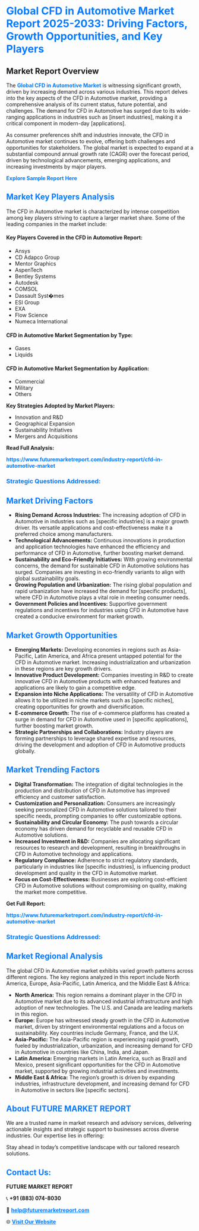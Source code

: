 <h1 style="color: #007BFF;">Global CFD in Automotive Market Report 2025-2033: Driving Factors, Growth Opportunities, and Key Players</h1>

<section id="overview">
<h2>Market Report Overview</h2>
<p>The <a href="https://www.futuremarketreport.com/industry-report/cfd-in-automotive-market" style="color: #007BFF; text-decoration: none;"><strong>Global CFD in Automotive Market</strong></a> is witnessing significant growth, driven by increasing demand across various industries. This report delves into the key aspects of the CFD in Automotive market, providing a comprehensive analysis of its current status, future potential, and challenges. The demand for CFD in Automotive has surged due to its wide-ranging applications in industries such as [insert industries], making it a critical component in modern-day [applications].</p>
<p>As consumer preferences shift and industries innovate, the CFD in Automotive market continues to evolve, offering both challenges and opportunities for stakeholders. The global market is expected to expand at a substantial compound annual growth rate (CAGR) over the forecast period, driven by technological advancements, emerging applications, and increasing investments by major players.</p>
</section>

<section id="overview">
<p><a href="https://www.futuremarketreport.com/request-sample/reportId=32120" style="color: #007BFF; text-decoration: none;"><strong>Explore Sample Report Here</strong></a></p>
</section>

<section id="key-players">
<h2 style="color: #007BFF;">Market Key Players Analysis</h2>
<p>The CFD in Automotive market is characterized by intense competition among key players striving to capture a larger market share. Some of the leading companies in the market include:</p>
<h4>Key Players Covered in the CFD in Automotive Report:</h4>
<ul><li>Ansys</li><li>CD Adapco Group</li><li>Mentor Graphics</li><li>AspenTech</li><li>Bentley Systems</li><li>Autodesk</li><li>COMSOL</li><li>Dassault Syst�mes</li><li>ESI Group</li><li>EXA</li><li>Flow Science</li><li>Numeca International</li></ul>
<h4>CFD in Automotive Market Segmentation by Type:</h4>
<ul><li>Gases</li><li>Liquids</li></ul>

<h4>CFD in Automotive Market Segmentation by Application:</h4>
<ul><li>Commercial</li><li>Military</li><li>Others</li></ul>
<p><strong>Key Strategies Adopted by Market Players:</strong></p>
<ul>
<li>Innovation and R&D</li>
<li>Geographical Expansion</li>
<li>Sustainability Initiatives</li>
<li>Mergers and Acquisitions</li>
</ul>
</section>

<section>
<p><strong>Read Full Analysis: </strong></p><a href="https://www.futuremarketreport.com/industry-report/cfd-in-automotive-market" style="color: #007BFF; text-decoration: none;"><strong>https://www.futuremarketreport.com/industry-report/cfd-in-automotive-market</strong></a>
<h3 style="color: #007BFF;">Strategic Questions Addressed:</h3>
</section>

<section id="driving-factors">
<h2 style="color: #007BFF;">Market Driving Factors</h2>
<ul>
<li><strong>Rising Demand Across Industries:</strong> The increasing adoption of CFD in Automotive in industries such as [specific industries] is a major growth driver. Its versatile applications and cost-effectiveness make it a preferred choice among manufacturers.</li>
<li><strong>Technological Advancements:</strong> Continuous innovations in production and application technologies have enhanced the efficiency and performance of CFD in Automotive, further boosting market demand.</li>
<li><strong>Sustainability and Eco-Friendly Initiatives:</strong> With growing environmental concerns, the demand for sustainable CFD in Automotive solutions has surged. Companies are investing in eco-friendly variants to align with global sustainability goals.</li>
<li><strong>Growing Population and Urbanization:</strong> The rising global population and rapid urbanization have increased the demand for [specific products], where CFD in Automotive plays a vital role in meeting consumer needs.</li>
<li><strong>Government Policies and Incentives:</strong> Supportive government regulations and incentives for industries using CFD in Automotive have created a conducive environment for market growth.</li>
</ul>
</section>

<section id="growth-opportunities">
<h2 style="color: #007BFF;">Market Growth Opportunities</h2>
<ul>
<li><strong>Emerging Markets:</strong> Developing economies in regions such as Asia-Pacific, Latin America, and Africa present untapped potential for the CFD in Automotive market. Increasing industrialization and urbanization in these regions are key growth drivers.</li>
<li><strong>Innovative Product Development:</strong> Companies investing in R&D to create innovative CFD in Automotive products with enhanced features and applications are likely to gain a competitive edge.</li>
<li><strong>Expansion into Niche Applications:</strong> The versatility of CFD in Automotive allows it to be utilized in niche markets such as [specific niches], creating opportunities for growth and diversification.</li>
<li><strong>E-commerce Growth:</strong> The rise of e-commerce platforms has created a surge in demand for CFD in Automotive used in [specific applications], further boosting market growth.</li>
<li><strong>Strategic Partnerships and Collaborations:</strong> Industry players are forming partnerships to leverage shared expertise and resources, driving the development and adoption of CFD in Automotive products globally.</li>
</ul>
</section>

<section id="trending-factors">
<h2 style="color: #007BFF;">Market Trending Factors</h2>
<ul>
<li><strong>Digital Transformation:</strong> The integration of digital technologies in the production and distribution of CFD in Automotive has improved efficiency and customer satisfaction.</li>
<li><strong>Customization and Personalization:</strong> Consumers are increasingly seeking personalized CFD in Automotive solutions tailored to their specific needs, prompting companies to offer customizable options.</li>
<li><strong>Sustainability and Circular Economy:</strong> The push towards a circular economy has driven demand for recyclable and reusable CFD in Automotive solutions.</li>
<li><strong>Increased Investment in R&D:</strong> Companies are allocating significant resources to research and development, resulting in breakthroughs in CFD in Automotive technology and applications.</li>
<li><strong>Regulatory Compliance:</strong> Adherence to strict regulatory standards, particularly in industries like [specific industries], is influencing product development and quality in the CFD in Automotive market.</li>
<li><strong>Focus on Cost-Effectiveness:</strong> Businesses are exploring cost-efficient CFD in Automotive solutions without compromising on quality, making the market more competitive.</li>
</ul>
</section>

<section>
<p><strong>Get Full Report: </strong></p><a href="https://www.futuremarketreport.com/industry-report/cfd-in-automotive-market" style="color: #007BFF; text-decoration: none;"><strong>https://www.futuremarketreport.com/industry-report/cfd-in-automotive-market</strong></a>
<h3 style="color: #007BFF;">Strategic Questions Addressed:</h3>
</section>


<section id="regional-analysis">
<h2 style="color: #007BFF;">Market Regional Analysis</h2>
<p>The global CFD in Automotive market exhibits varied growth patterns across different regions. The key regions analyzed in this report include North America, Europe, Asia-Pacific, Latin America, and the Middle East & Africa:</p>
<ul>
<li><strong>North America:</strong> This region remains a dominant player in the CFD in Automotive market due to its advanced industrial infrastructure and high adoption of new technologies. The U.S. and Canada are leading markets in this region.</li>
<li><strong>Europe:</strong> Europe has witnessed steady growth in the CFD in Automotive market, driven by stringent environmental regulations and a focus on sustainability. Key countries include Germany, France, and the U.K.</li>
<li><strong>Asia-Pacific:</strong> The Asia-Pacific region is experiencing rapid growth, fueled by industrialization, urbanization, and increasing demand for CFD in Automotive in countries like China, India, and Japan.</li>
<li><strong>Latin America:</strong> Emerging markets in Latin America, such as Brazil and Mexico, present significant opportunities for the CFD in Automotive market, supported by growing industrial activities and investments.</li>
<li><strong>Middle East & Africa:</strong> The region’s growth is driven by expanding industries, infrastructure development, and increasing demand for CFD in Automotive in sectors like [specific sectors].</li>
</ul>
</section>

<footer>
<h2 style="color: #007BFF;">About FUTURE MARKET REPORT</h2>
<p>We are a trusted name in market research and advisory services, delivering actionable insights and strategic support to businesses across diverse industries. Our expertise lies in offering:</p>

<p>Stay ahead in today’s competitive landscape with our tailored research solutions.</p>

<h2 style="color: #007BFF;">Contact Us:</h2>
<p><strong>FUTURE MARKET REPORT</strong></p>
<p>📞 <strong>+91 (883) 074-8030</strong></p>
<p>📧 <strong><a href="mailto:help@futuremarketreport.com" style="color: #007BFF;">help@futuremarketreport.com</a></strong></p>
<p>🌐 <strong><a href="https://www.futuremarketreport.com/" style="color: #007BFF;">Visit Our Website</a></strong></p>
</footer>